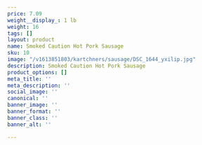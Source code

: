 ```yaml
---
price: 7.09
weight__display_: 1 lb
weight: 16
tags: []
layout: product
name: Smoked Caution Hot Pork Sausage
sku: 10
image: "/v1613851803/kartchners/sausage/DSC_1644_yxilip.jpg"
description: Smoked Caution Hot Pork Sausage
product_options: []
meta_title: ''
meta_description: ''
social_image: ''
canonical: ''
banner_image: ''
banner_format: ''
banner_class: ''
banner_alt: ''

---
```

